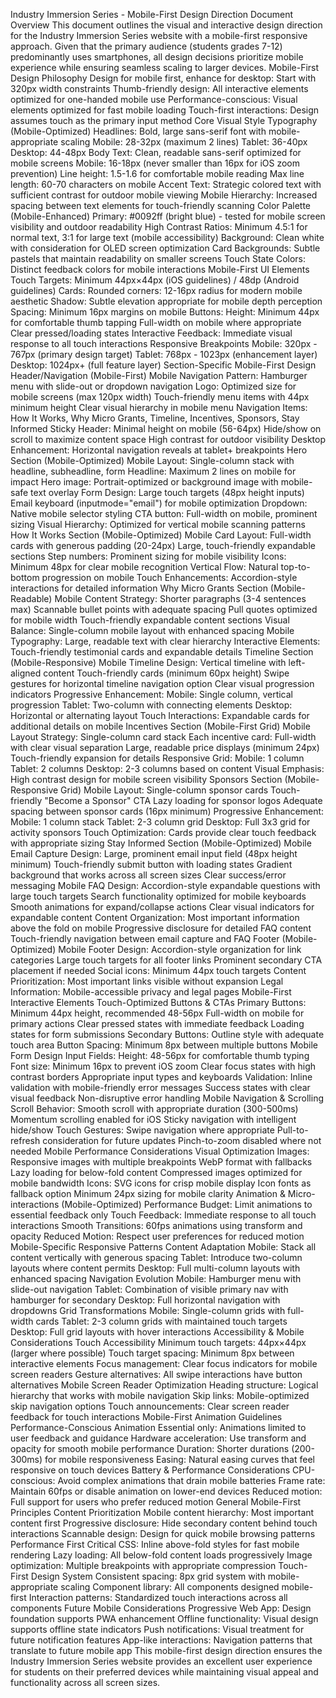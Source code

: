 Industry Immersion Series - Mobile-First Design Direction Document
Overview
This document outlines the visual and interactive design direction for the Industry Immersion Series website with a mobile-first responsive approach. Given that the primary audience (students grades 7-12) predominantly uses smartphones, all design decisions prioritize mobile experience while ensuring seamless scaling to larger devices.
Mobile-First Design Philosophy
Design for mobile first, enhance for desktop: Start with 320px width constraints
Thumb-friendly design: All interactive elements optimized for one-handed mobile use
Performance-conscious: Visual elements optimized for fast mobile loading
Touch-first interactions: Design assumes touch as the primary input method
Core Visual Style
Typography (Mobile-Optimized)
Headlines: Bold, large sans-serif font with mobile-appropriate scaling
Mobile: 28-32px (maximum 2 lines)
Tablet: 36-40px
Desktop: 44-48px
Body Text: Clean, readable sans-serif optimized for mobile screens
Mobile: 16-18px (never smaller than 16px for iOS zoom prevention)
Line height: 1.5-1.6 for comfortable mobile reading
Max line length: 60-70 characters on mobile
Accent Text: Strategic colored text with sufficient contrast for outdoor mobile viewing
Mobile Hierarchy: Increased spacing between text elements for touch-friendly scanning
Color Palette (Mobile-Enhanced)
Primary: #0092ff (bright blue) - tested for mobile screen visibility and outdoor readability
High Contrast Ratios: Minimum 4.5:1 for normal text, 3:1 for large text (mobile accessibility)
Background: Clean white with consideration for OLED screen optimization
Card Backgrounds: Subtle pastels that maintain readability on smaller screens
Touch State Colors: Distinct feedback colors for mobile interactions
Mobile-First UI Elements
Touch Targets: Minimum 44px×44px (iOS guidelines) / 48dp (Android guidelines)
Cards:
Rounded corners: 12-16px radius for modern mobile aesthetic
Shadow: Subtle elevation appropriate for mobile depth perception
Spacing: Minimum 16px margins on mobile
Buttons:
Height: Minimum 44px for comfortable thumb tapping
Full-width on mobile where appropriate
Clear pressed/loading states
Interactive Feedback: Immediate visual response to all touch interactions
Responsive Breakpoints
Mobile: 320px - 767px (primary design target)
Tablet: 768px - 1023px (enhancement layer)
Desktop: 1024px+ (full feature layer)
Section-Specific Mobile-First Design
Header/Navigation (Mobile-First)
Mobile Navigation Pattern:
Hamburger menu with slide-out or dropdown navigation
Logo: Optimized size for mobile screens (max 120px width)
Touch-friendly menu items with 44px minimum height
Clear visual hierarchy in mobile menu
Navigation Items: How It Works, Why Micro Grants, Timeline, Incentives, Sponsors, Stay Informed
Sticky Header:
Minimal height on mobile (56-64px)
Hide/show on scroll to maximize content space
High contrast for outdoor visibility
Desktop Enhancement: Horizontal navigation reveals at tablet+ breakpoints
Hero Section (Mobile-Optimized)
Mobile Layout:
Single-column stack with headline, subheadline, form
Headline: Maximum 2 lines on mobile for impact
Hero image: Portrait-optimized or background image with mobile-safe text overlay
Form Design:
Large touch targets (48px height inputs)
Email keyboard (inputmode="email") for mobile optimization
Dropdown: Native mobile selector styling
CTA button: Full-width on mobile, prominent sizing
Visual Hierarchy: Optimized for vertical mobile scanning patterns
How It Works Section (Mobile-Optimized)
Mobile Card Layout:
Full-width cards with generous padding (20-24px)
Large, touch-friendly expandable sections
Step numbers: Prominent sizing for mobile visibility
Icons: Minimum 48px for clear mobile recognition
Vertical Flow: Natural top-to-bottom progression on mobile
Touch Enhancements: Accordion-style interactions for detailed information
Why Micro Grants Section (Mobile-Readable)
Mobile Content Strategy:
Shorter paragraphs (3-4 sentences max)
Scannable bullet points with adequate spacing
Pull quotes optimized for mobile width
Touch-friendly expandable content sections
Visual Balance: Single-column mobile layout with enhanced spacing
Mobile Typography: Large, readable text with clear hierarchy
Interactive Elements: Touch-friendly testimonial cards and expandable details
Timeline Section (Mobile-Responsive)
Mobile Timeline Design:
Vertical timeline with left-aligned content
Touch-friendly cards (minimum 60px height)
Swipe gestures for horizontal timeline navigation option
Clear visual progression indicators
Progressive Enhancement:
Mobile: Single column, vertical progression
Tablet: Two-column with connecting elements
Desktop: Horizontal or alternating layout
Touch Interactions: Expandable cards for additional details on mobile
Incentives Section (Mobile-First Grid)
Mobile Layout Strategy:
Single-column card stack
Each incentive card: Full-width with clear visual separation
Large, readable price displays (minimum 24px)
Touch-friendly expansion for details
Responsive Grid:
Mobile: 1 column
Tablet: 2 columns
Desktop: 2-3 columns based on content
Visual Emphasis: High contrast design for mobile screen visibility
Sponsors Section (Mobile-Responsive Grid)
Mobile Layout:
Single-column sponsor cards
Touch-friendly "Become a Sponsor" CTA
Lazy loading for sponsor logos
Adequate spacing between sponsor cards (16px minimum)
Progressive Enhancement:
Mobile: 1 column stack
Tablet: 2-3 column grid
Desktop: Full 3x3 grid for activity sponsors
Touch Optimization: Cards provide clear touch feedback with appropriate sizing
Stay Informed Section (Mobile-Optimized)
Mobile Email Capture Design:
Large, prominent email input field (48px height minimum)
Touch-friendly submit button with loading states
Gradient background that works across all screen sizes
Clear success/error messaging
Mobile FAQ Design:
Accordion-style expandable questions with large touch targets
Search functionality optimized for mobile keyboards
Smooth animations for expand/collapse actions
Clear visual indicators for expandable content
Content Organization:
Most important information above the fold on mobile
Progressive disclosure for detailed FAQ content
Touch-friendly navigation between email capture and FAQ
Footer (Mobile-Optimized)
Mobile Footer Design:
Accordion-style organization for link categories
Large touch targets for all footer links
Prominent secondary CTA placement if needed
Social icons: Minimum 44px touch targets
Content Prioritization: Most important links visible without expansion
Legal Information: Mobile-accessible privacy and legal pages
Mobile-First Interactive Elements
Touch-Optimized Buttons & CTAs
Primary Buttons:
Minimum 44px height, recommended 48-56px
Full-width on mobile for primary actions
Clear pressed states with immediate feedback
Loading states for form submissions
Secondary Buttons: Outline style with adequate touch area
Button Spacing: Minimum 8px between multiple buttons
Mobile Form Design
Input Fields:
Height: 48-56px for comfortable thumb typing
Font size: Minimum 16px to prevent iOS zoom
Clear focus states with high contrast borders
Appropriate input types and keyboards
Validation:
Inline validation with mobile-friendly error messages
Success states with clear visual feedback
Non-disruptive error handling
Mobile Navigation & Scrolling
Scroll Behavior:
Smooth scroll with appropriate duration (300-500ms)
Momentum scrolling enabled for iOS
Sticky navigation with intelligent hide/show
Touch Gestures:
Swipe navigation where appropriate
Pull-to-refresh consideration for future updates
Pinch-to-zoom disabled where not needed
Mobile Performance Considerations
Visual Optimization
Images:
Responsive images with multiple breakpoints
WebP format with fallbacks
Lazy loading for below-fold content
Compressed images optimized for mobile bandwidth
Icons:
SVG icons for crisp mobile display
Icon fonts as fallback option
Minimum 24px sizing for mobile clarity
Animation & Micro-interactions (Mobile-Optimized)
Performance Budget: Limit animations to essential feedback only
Touch Feedback: Immediate response to all touch interactions
Smooth Transitions: 60fps animations using transform and opacity
Reduced Motion: Respect user preferences for reduced motion
Mobile-Specific Responsive Patterns
Content Adaptation
Mobile: Stack all content vertically with generous spacing
Tablet: Introduce two-column layouts where content permits
Desktop: Full multi-column layouts with enhanced spacing
Navigation Evolution
Mobile: Hamburger menu with slide-out navigation
Tablet: Combination of visible primary nav with hamburger for secondary
Desktop: Full horizontal navigation with dropdowns
Grid Transformations
Mobile: Single-column grids with full-width cards
Tablet: 2-3 column grids with maintained touch targets
Desktop: Full grid layouts with hover interactions
Accessibility & Mobile Considerations
Touch Accessibility
Minimum touch targets: 44px×44px (larger where possible)
Touch target spacing: Minimum 8px between interactive elements
Focus management: Clear focus indicators for mobile screen readers
Gesture alternatives: All swipe interactions have button alternatives
Mobile Screen Reader Optimization
Heading structure: Logical hierarchy that works with mobile navigation
Skip links: Mobile-optimized skip navigation options
Touch announcements: Clear screen reader feedback for touch interactions
Mobile-First Animation Guidelines
Performance-Conscious Animation
Essential only: Animations limited to user feedback and guidance
Hardware acceleration: Use transform and opacity for smooth mobile performance
Duration: Shorter durations (200-300ms) for mobile responsiveness
Easing: Natural easing curves that feel responsive on touch devices
Battery & Performance Considerations
CPU-conscious: Avoid complex animations that drain mobile batteries
Frame rate: Maintain 60fps or disable animation on lower-end devices
Reduced motion: Full support for users who prefer reduced motion
General Mobile-First Principles
Content Prioritization
Mobile content hierarchy: Most important content first
Progressive disclosure: Hide secondary content behind touch interactions
Scannable design: Design for quick mobile browsing patterns
Performance First
Critical CSS: Inline above-fold styles for fast mobile rendering
Lazy loading: All below-fold content loads progressively
Image optimization: Multiple breakpoints with appropriate compression
Touch-First Design System
Consistent spacing: 8px grid system with mobile-appropriate scaling
Component library: All components designed mobile-first
Interaction patterns: Standardized touch interactions across all components
Future Mobile Considerations
Progressive Web App: Design foundation supports PWA enhancement
Offline functionality: Visual design supports offline state indicators
Push notifications: Visual treatment for future notification features
App-like interactions: Navigation patterns that translate to future mobile app
This mobile-first design direction ensures the Industry Immersion Series website provides an excellent user experience for students on their preferred devices while maintaining visual appeal and functionality across all screen sizes.

